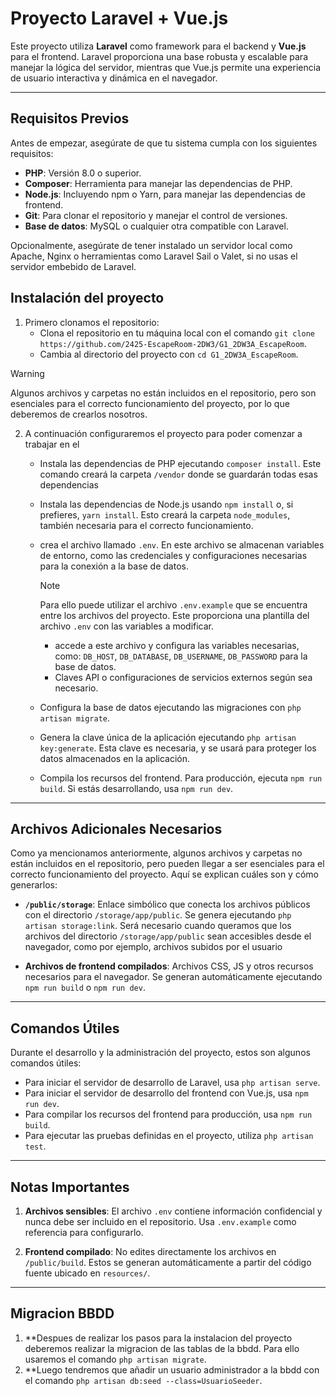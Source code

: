 
# Proyecto Laravel + Vue.js

Este proyecto utiliza **Laravel** como framework para el backend y **Vue.js** para el frontend. Laravel proporciona una base robusta y escalable para manejar la lógica del servidor, mientras que Vue.js permite una experiencia de usuario interactiva y dinámica en el navegador.

---

## Requisitos Previos

Antes de empezar, asegúrate de que tu sistema cumpla con los siguientes requisitos:

- **PHP**: Versión 8.0 o superior.
- **Composer**: Herramienta para manejar las dependencias de PHP.
- **Node.js**: Incluyendo npm o Yarn, para manejar las dependencias de frontend.
- **Git**: Para clonar el repositorio y manejar el control de versiones.
- **Base de datos**: MySQL o cualquier otra compatible con Laravel.

Opcionalmente, asegúrate de tener instalado un servidor local como Apache, Nginx o herramientas como Laravel Sail o Valet, si no usas el servidor embebido de Laravel.



## Instalación del proyecto
1. Primero clonamos el repositorio:
    - Clona el repositorio en tu máquina local con el comando `git clone https://github.com/2425-EscapeRoom-2DW3/G1_2DW3A_EscapeRoom`.
    - Cambia al directorio del proyecto con `cd G1_2DW3A_EscapeRoom`.

> [!WARNING]
>Algunos archivos y carpetas no están incluidos en el repositorio, pero son esenciales para el correcto funcionamiento del proyecto, por lo que deberemos de crearlos nosotros.
2. A continuación configuraremos el proyecto para poder comenzar a trabajar en el
    
    - Instala las dependencias de PHP ejecutando `composer install`. Este comando creará la carpeta `/vendor` donde se guardarán todas esas dependencias
    
    - Instala las dependencias de Node.js usando `npm install` o, si prefieres, `yarn install`. Esto creará la carpeta `node_modules`, también necesaria para el correcto funcionamiento.
    
    - crea el archivo llamado `.env`. En este archivo se almacenan variables de entorno, como las credenciales y configuraciones necesarias para la conexión a la base de datos.
        > [!NOTE]
        > Para ello puede utilizar el archivo `.env.example` que se encuentra entre los archivos del proyecto. Este proporciona una plantilla del archivo `.env` con las variables a modificar.
    
        - accede a este archivo y configura las variables necesarias, como: `DB_HOST`, `DB_DATABASE`, `DB_USERNAME`, `DB_PASSWORD` para la base de datos.
       - Claves API o configuraciones de servicios externos según sea necesario.
      
    - Configura la base de datos ejecutando las migraciones con `php artisan migrate`.
    - Genera la clave única de la aplicación ejecutando `php artisan key:generate`. Esta clave es necesaria, y se usará para proteger los datos almacenados en la aplicación.
    - Compila los recursos del frontend. Para producción, ejecuta `npm run build`. Si estás desarrollando, usa `npm run dev`.

---

## Archivos Adicionales Necesarios

Como ya mencionamos anteriormente, algunos archivos y carpetas no están incluidos en el repositorio, pero pueden llegar a ser esenciales para el correcto funcionamiento del proyecto. Aquí se explican cuáles son y cómo generarlos:

- **`/public/storage`**: Enlace simbólico que conecta los archivos públicos con el directorio `/storage/app/public`. Se genera ejecutando `php artisan storage:link`. Será necesario cuando queramos que los archivos del directorio `/storage/app/public` sean accesibles desde el navegador, como por ejemplo, archivos subidos por el usuario
  
- **Archivos de frontend compilados**: Archivos CSS, JS y otros recursos necesarios para el navegador. Se generan automáticamente ejecutando `npm run build` o `npm run dev`.

---

## Comandos Útiles

Durante el desarrollo y la administración del proyecto, estos son algunos comandos útiles:

- Para iniciar el servidor de desarrollo de Laravel, usa `php artisan serve`.
- Para iniciar el servidor de desarrollo del frontend con Vue.js, usa `npm run dev`.
- Para compilar los recursos del frontend para producción, usa `npm run build`.
- Para ejecutar las pruebas definidas en el proyecto, utiliza `php artisan test`.

---

## Notas Importantes

1. **Archivos sensibles**: El archivo `.env` contiene información confidencial y nunca debe ser incluido en el repositorio. Usa `.env.example` como referencia para configurarlo.

3. **Frontend compilado**: No edites directamente los archivos en `/public/build`. Estos se generan automáticamente a partir del código fuente ubicado en `resources/`.


---

## Migracion BBDD 
1. **Despues de realizar los pasos para la instalacion del proyecto deberemos realizar la migracion de las tablas de la bbdd. Para ello usaremos el comando `php artisan migrate`.
2. **Luego tendremos que añadir un usuario administrador a la bbdd con el comando `php artisan db:seed --class=UsuarioSeeder`. 

